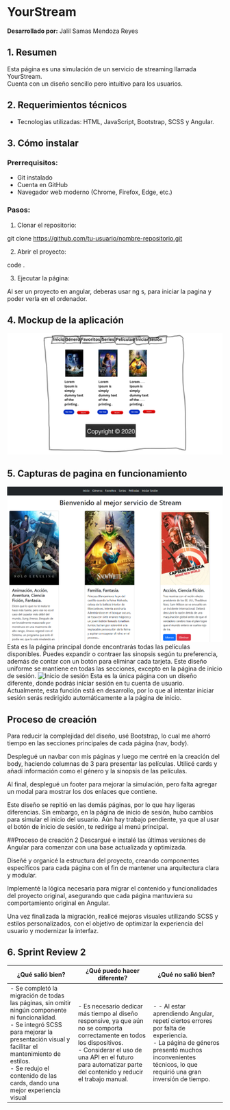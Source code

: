 # YourStream

**Desarrollado por:** Jalil Samas Mendoza Reyes

## 1. Resumen
Esta página es una simulación de un servicio de streaming llamada YourStream.  
Cuenta con un diseño sencillo pero intuitivo para los usuarios.

## 2. Requerimientos técnicos
- Tecnologías utilizadas: HTML, JavaScript, Bootstrap, SCSS y Angular.

## 3. Cómo instalar
### Prerrequisitos:
- Git instalado
- Cuenta en GitHub
- Navegador web moderno (Chrome, Firefox, Edge, etc.)

### Pasos:

1. Clonar el repositorio:

git clone https://github.com/tu-usuario/nombre-repositorio.git

2. Abrir el proyecto:

  code .

3. Ejecutar la página:

Al ser un proyecto en angular, deberas usar ng s, para iniciar la pagina y poder verla en el ordenador.

## 4. Mockup de la aplicación
<img src="Pagina/Imagenes/Mockup.png" width="600" alt="Mockup">

## 5. Capturas de pagina en funcionamiento

<img src="Pagina/Imagenes/Inicio.png" width="600" alt="Menu">
Esta es la página principal donde encontrarás todas las películas disponibles. 
Puedes expandir o contraer las sinopsis según tu preferencia, además de contar con un botón para eliminar cada tarjeta. 
Este diseño uniforme se mantiene en todas las secciones, excepto en la página de inicio de sesión.

<img src="Pagina/Imagenes/IniciarSesión.png" width="600" alt="Inicio de sesión">
Esta es la única página con un diseño diferente, donde podrás iniciar sesión en tu cuenta de usuario. 
Actualmente, esta función está en desarrollo, por lo que al intentar iniciar sesión serás redirigido automáticamente a la página de inicio.

## Proceso de creación
Para reducir la complejidad del diseño, usé Bootstrap, lo cual me ahorró tiempo en las secciones principales de cada página (nav, body).

Desplegué un navbar con mis páginas y luego me centré en la creación del body, haciendo columnas de 3 para presentar las películas. Utilicé cards y añadí información como el género y la sinopsis de las películas.

Al final, desplegué un footer para mejorar la simulación, pero falta agregar un modal para mostrar los dos enlaces que contiene.

Este diseño se repitió en las demás páginas, por lo que hay ligeras diferencias. Sin embargo, en la página de inicio de sesión, hubo cambios para simular el inicio del usuario. Aún hay trabajo pendiente, ya que al usar el botón de inicio de sesión, te redirige al menú principal.

##Proceso de creación 2
Descargué e instalé las últimas versiones de Angular para comenzar con una base actualizada y optimizada.

Diseñé y organicé la estructura del proyecto, creando componentes específicos para cada página con el fin de mantener una arquitectura clara y modular.

Implementé la lógica necesaria para migrar el contenido y funcionalidades del proyecto original, asegurando que cada página mantuviera su comportamiento original en Angular.

Una vez finalizada la migración, realicé mejoras visuales utilizando SCSS y estilos personalizados, con el objetivo de optimizar la experiencia del usuario y modernizar la interfaz.


## 6. Sprint Review 2

| ¿Qué salió bien? | ¿Qué puedo hacer diferente? | ¿Qué no salió bien? |
|------------------|-----------------------------|---------------------|
| - Se completó la migración de todas las páginas, sin omitir ningún componente ni funcionalidad. <br> - Se integró SCSS para mejorar la presentación visual y facilitar el mantenimiento de estilos. <br> - Se redujo el contenido de las cards, dando una mejor experiencia visual | - Es necesario dedicar más tiempo al diseño responsive, ya que aún no se comporta correctamente en todos los dispositivos. <br> - Considerar el uso de una API en el futuro para automatizar parte del contenido y reducir el trabajo manual. <br> | - - Al estar aprendiendo Angular, repetí ciertos errores por falta de experiencia. <br> - La página de géneros presentó muchos inconvenientes técnicos, lo que requirió una gran inversión de tiempo. |


